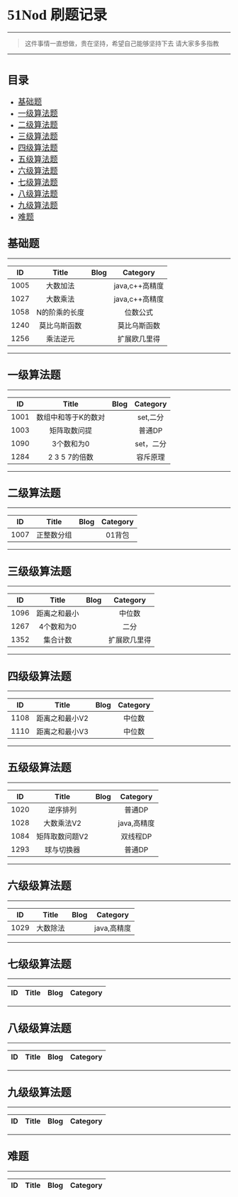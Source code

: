 # <font face="微软雅黑" size=6>51Nod 刷题记录</font>
---
> 这件事情一直想做，贵在坚持，希望自己能够坚持下去
> 请大家多多指教
---
# <font face="微软雅黑" size=5>目录</font> #
* <font size=4>[基础题](#0)</font>
* <font size=4>[一级算法题](#1)</font>
* <font size=4>[二级算法题](#2)</font>
* <font size=4>[三级算法题](#3)</font>
* <font size=4>[四级算法题](#4)</font>
* <font size=4>[五级算法题](#5)</font>
* <font size=4>[六级算法题](#6)</font>
* <font size=4>[七级算法题](#7)</font>
* <font size=4>[八级算法题](#8)</font>
* <font size=4>[九级算法题](#9)</font>
* <font size=4>[难题](#10)</font>

## **<span id="0"><font face="微软雅黑" size=5>基础题</font></span>** ##
---
|  ID  |     Title     | Blog |    Category    |
|:----:|:-------------:|:----:|:--------------:|
| 1005 |   大数加法    |      | java,c++高精度 |
| 1027 |   大数乘法    |      | java,c++高精度 |
| 1058 | N的阶乘的长度 |      |    位数公式    |
| 1240 | 莫比乌斯函数  |      |  莫比乌斯函数  |
| 1256 |   乘法逆元    |      |  扩展欧几里得  |
---
## **<span id="1"><font face="微软雅黑" size=5>一级算法题</font></span>** ##
---
|  ID  |        Title        | Blog | Category  |
|:----:|:-------------------:|:----:|:---------:|
| 1001 | 数组中和等于K的数对 |      | set,二分  |
| 1003 |    矩阵取数问提     |      |  普通DP   |
| 1090 |   3个数和为0   |      | set，二分 |
| 1284 |    2 3 5 7的倍数    |      | 容斥原理  |
---
## **<span id="2"><font face="微软雅黑" size=5>二级算法题</font></span>** ##
---
|  ID  |      Title      | Blog | Category |
|:----:|:---------------:|:----:|:--------:|
| 1007 | 正整数分组 |      |  01背包  |
---
## **<span id="3"><font face="微软雅黑" size=5>三级级算法题</font></span>** ##
---
|  ID  |    Title     | Blog |   Category   |
|:----:|:------------:|:----:|:------------:|
| 1096 | 距离之和最小 |      |    中位数    |
| 1267 |  4个数和为0  |      |     二分     |
| 1352 |   集合计数   |      | 扩展欧几里得 |
---
## **<span id="4"><font face="微软雅黑" size=5>四级级算法题</font></span>** ##
---
|  ID  |     Title      | Blog | Category |
|:----:|:--------------:|:----:|:--------:|
| 1108 | 距离之和最小V2 |      |  中位数  |
| 1110 | 距离之和最小V3 |      |  中位数  |
---
## **<span id="5"><font face="微软雅黑" size=5>五级级算法题</font></span>** ##
---
|  ID  |     Title      | Blog |  Category   |
|:----:|:--------------:|:----:|:-----------:|
| 1020 |    逆序排列    |      |   普通DP    |
| 1028 |   大数乘法V2   |      | java,高精度 |
| 1084 | 矩阵取数问题V2 |      |  双线程DP   |
| 1293 |   球与切换器   |      |   普通DP    |
---
## **<span id="6"><font face="微软雅黑" size=5>六级级算法题</font></span>** ##
---
|  ID  |  Title   | Blog |  Category   |
|:----:|:--------:|:----:|:-----------:|
| 1029 | 大数除法 |      | java,高精度 |
---
## **<span id="7"><font face="微软雅黑" size=5>七级级算法题</font></span>** ##
---
| ID  | Title | Blog | Category |
|:---:|:-----:|:----:|:--------:|

---
## **<span id="8"><font face="微软雅黑" size=5>八级级算法题</font></span>** ##
---
| ID  | Title | Blog | Category |
|:---:|:-----:|:----:|:--------:|

---
## **<span id="9"><font face="微软雅黑" size=5>九级级算法题</font></span>** ##
---
| ID  | Title | Blog | Category |
|:---:|:-----:|:----:|:--------:|

---
## **<span id="10"><font face="微软雅黑" size=5>难题</font></span>** ##
---
|  ID  |  Title   | Blog |  Category   |
|:----:|:--------:|:----:|:-----------:|
